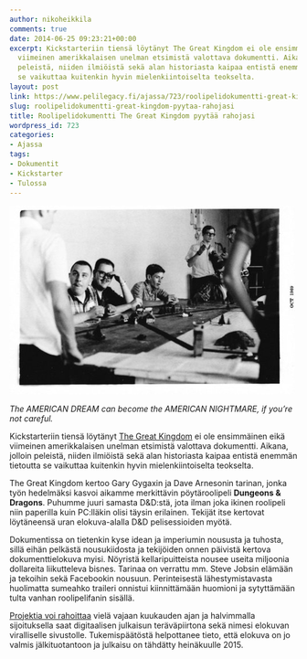 ```yaml
---
author: nikoheikkila
comments: true
date: 2014-06-25 09:23:21+00:00
excerpt: Kickstarteriin tiensä löytänyt The Great Kingdom ei ole ensimmäinen eikä
  viimeinen amerikkalaisen unelman etsimistä valottava dokumentti. Aikana, jolloin
  peleistä, niiden ilmiöistä sekä alan historiasta kaipaa entistä enemmän tietoutta
  se vaikuttaa kuitenkin hyvin mielenkiintoiselta teokselta.
layout: post
link: https://www.pelilegacy.fi/ajassa/723/roolipelidokumentti-great-kingdom-pyytaa-rahojasi
slug: roolipelidokumentti-great-kingdom-pyytaa-rahojasi
title: Roolipelidokumentti The Great Kingdom pyytää rahojasi
wordpress_id: 723
categories:
- Ajassa
tags:
- Dokumentit
- Kickstarter
- Tulossa
---
```


[![The Great Kingdom](/uploads/2014/06/the_great_kingdom.jpg)](/uploads/2014/06/the_great_kingdom.jpg)

_The AMERICAN DREAM can become the AMERICAN NIGHTMARE, if you’re not careful._

Kickstarteriin tiensä löytänyt [The Great Kingdom](http://www.thegreatkingdom.com/) ei ole ensimmäinen eikä viimeinen amerikkalaisen unelman etsimistä valottava dokumentti. Aikana, jolloin peleistä, niiden ilmiöistä sekä alan historiasta kaipaa entistä enemmän tietoutta se vaikuttaa kuitenkin hyvin mielenkiintoiselta teokselta.

The Great Kingdom kertoo Gary Gygaxin ja Dave Arnesonin tarinan, jonka työn hedelmäksi kasvoi aikamme merkittävin pöytäroolipeli **Dungeons & Dragons**. Puhumme juuri samasta D&D:stä, jota ilman joka ikinen roolipeli niin paperilla kuin PC:lläkin olisi täysin erilainen. Tekijät itse kertovat löytäneensä uran elokuva-alalla D&D pelisessioiden myötä.

Dokumentissa on tietenkin kyse idean ja imperiumin noususta ja tuhosta, sillä eihän pelkästä nousukiidosta ja tekijöiden onnen päivistä kertova dokumenttielokuva myisi. Nöyristä kellaripuitteista nousee useita miljoonia dollareita liikutteleva bisnes. Tarinaa on verrattu mm. Steve Jobsin elämään ja tekoihin sekä Facebookin nousuun. Perinteisestä lähestymistavasta huolimatta sumeahko traileri onnistui kiinnittämään huomioni ja sytyttämään tulta vanhan roolipelifanin sisällä.

[Projektia voi rahoittaa](https://www.kickstarter.com/projects/720223857/the-great-kingdom) vielä vajaan kuukauden ajan ja halvimmalla sijoituksella saat digitaalisen julkaisun teräväpiirtona sekä nimesi elokuvan viralliselle sivustolle. Tukemispäätöstä helpottanee tieto, että elokuva on jo valmis jälkituotantoon ja julkaisu on tähdätty heinäkuulle 2015.


